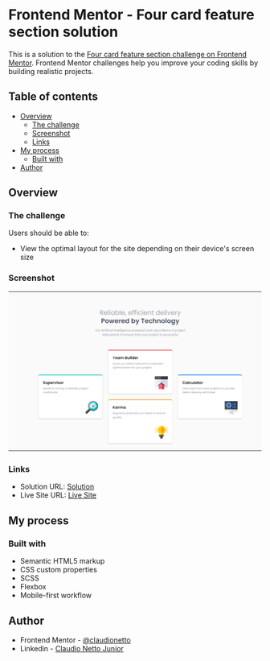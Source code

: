 # Frontend Mentor - Four card feature section solution

This is a solution to the [Four card feature section challenge on Frontend Mentor](https://www.frontendmentor.io/challenges/four-card-feature-section-weK1eFYK). Frontend Mentor challenges help you improve your coding skills by building realistic projects. 

## Table of contents

- [Overview](#overview)
  - [The challenge](#the-challenge)
  - [Screenshot](#screenshot)
  - [Links](#links)
- [My process](#my-process)
  - [Built with](#built-with)
- [Author](#author)

## Overview

### The challenge

Users should be able to:

- View the optimal layout for the site depending on their device's screen size

### Screenshot

![Desktop](./design/screenshots/desktop.png)

### Links

- Solution URL: [Solution](https://www.frontendmentor.io/solutions/flexbox-scss-four-card-3-1mjllndX)
- Live Site URL: [Live Site](https://fem-four-card.vercel.app/)

## My process

### Built with

- Semantic HTML5 markup
- CSS custom properties
- SCSS
- Flexbox
- Mobile-first workflow

## Author

- Frontend Mentor - [@claudionetto](https://www.frontendmentor.io/profile/claudionetto)
- Linkedin - [Claudio Netto Junior](https://www.linkedin.com/in/cl%C3%A1udio-netto-junior-12b359209/)


